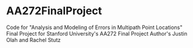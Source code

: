 # AA272FinalProject
Code for "Analysis and Modeling of Errors in Multipath Point Locations" Final Project for Stanford University's AA272 Final Project
Author's Justin Olah and Rachel Stutz

